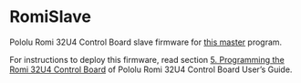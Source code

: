 # RomiSlave

Pololu Romi 32U4 Control Board slave firmware for [this master](https://os.mbed.com/users/fabiofaria/code/DEEC_STM32_for_Romi/) program.

For instructions to deploy this firmware, read section [5. Programming the Romi 32U4 Control Board](https://www.pololu.com/docs/0J69/all#5) of Pololu Romi 32U4 Control Board User’s Guide.
